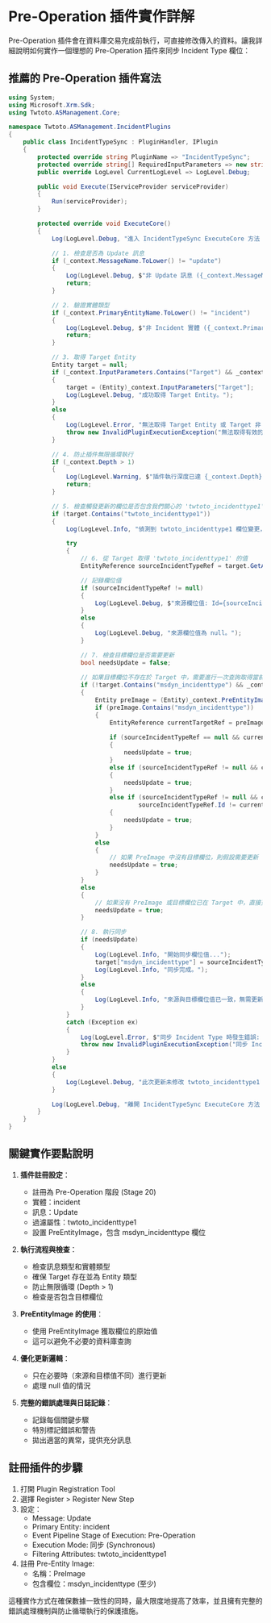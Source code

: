 # Pre-Operation 插件實作詳解

Pre-Operation 插件會在資料庫交易完成前執行，可直接修改傳入的資料。讓我詳細說明如何實作一個理想的 Pre-Operation 插件來同步 Incident Type 欄位：

## 推薦的 Pre-Operation 插件寫法

```csharp
using System;
using Microsoft.Xrm.Sdk;
using Twtoto.ASManagement.Core;

namespace Twtoto.ASManagement.IncidentPlugins
{
    public class IncidentTypeSync : PluginHandler, IPlugin
    {
        protected override string PluginName => "IncidentTypeSync";
        protected override string[] RequiredInputParameters => new string[] { "Target" };
        public override LogLevel CurrentLogLevel => LogLevel.Debug;

        public void Execute(IServiceProvider serviceProvider)
        {
            Run(serviceProvider);
        }

        protected override void ExecuteCore()
        {
            Log(LogLevel.Debug, "進入 IncidentTypeSync ExecuteCore 方法 (Pre-Operation)。");

            // 1. 檢查是否為 Update 訊息
            if (_context.MessageName.ToLower() != "update")
            {
                Log(LogLevel.Debug, $"非 Update 訊息 ({_context.MessageName})，插件結束。");
                return;
            }

            // 2. 驗證實體類型
            if (_context.PrimaryEntityName.ToLower() != "incident")
            {
                Log(LogLevel.Debug, $"非 Incident 實體 ({_context.PrimaryEntityName})，插件結束。");
                return;
            }

            // 3. 取得 Target Entity
            Entity target = null;
            if (_context.InputParameters.Contains("Target") && _context.InputParameters["Target"] is Entity)
            {
                target = (Entity)_context.InputParameters["Target"];
                Log(LogLevel.Debug, "成功取得 Target Entity。");
            }
            else
            {
                Log(LogLevel.Error, "無法取得 Target Entity 或 Target 非 Entity 型別。");
                throw new InvalidPluginExecutionException("無法取得有效的 Target Entity。");
            }

            // 4. 防止插件無限循環執行
            if (_context.Depth > 1)
            {
                Log(LogLevel.Warning, $"插件執行深度已達 {_context.Depth}，為避免無限迴圈，提前結束。");
                return;
            }

            // 5. 檢查觸發更新的欄位是否包含我們關心的 'twtoto_incidenttype1'
            if (target.Contains("twtoto_incidenttype1"))
            {
                Log(LogLevel.Info, "偵測到 twtoto_incidenttype1 欄位變更，開始同步處理...");

                try
                {
                    // 6. 從 Target 取得 'twtoto_incidenttype1' 的值
                    EntityReference sourceIncidentTypeRef = target.GetAttributeValue<EntityReference>("twtoto_incidenttype1");

                    // 記錄欄位值
                    if (sourceIncidentTypeRef != null)
                    {
                        Log(LogLevel.Debug, $"來源欄位值: Id={sourceIncidentTypeRef.Id}, Name={sourceIncidentTypeRef.Name}, LogicalName={sourceIncidentTypeRef.LogicalName}");
                    }
                    else
                    {
                        Log(LogLevel.Debug, "來源欄位值為 null。");
                    }

                    // 7. 檢查目標欄位是否需要更新
                    bool needsUpdate = false;
                    
                    // 如果目標欄位不存在於 Target 中，需要進行一次查詢取得當前值
                    if (!target.Contains("msdyn_incidenttype") && _context.PreEntityImages.Contains("PreImage"))
                    {
                        Entity preImage = (Entity)_context.PreEntityImages["PreImage"];
                        if (preImage.Contains("msdyn_incidenttype"))
                        {
                            EntityReference currentTargetRef = preImage.GetAttributeValue<EntityReference>("msdyn_incidenttype");
                            
                            if (sourceIncidentTypeRef == null && currentTargetRef != null)
                            {
                                needsUpdate = true;
                            }
                            else if (sourceIncidentTypeRef != null && currentTargetRef == null)
                            {
                                needsUpdate = true;
                            }
                            else if (sourceIncidentTypeRef != null && currentTargetRef != null && 
                                    sourceIncidentTypeRef.Id != currentTargetRef.Id)
                            {
                                needsUpdate = true;
                            }
                        }
                        else
                        {
                            // 如果 PreImage 中沒有目標欄位，則假設需要更新
                            needsUpdate = true;
                        }
                    }
                    else
                    {
                        // 如果沒有 PreImage 或目標欄位已在 Target 中，直接更新
                        needsUpdate = true;
                    }

                    // 8. 執行同步
                    if (needsUpdate)
                    {
                        Log(LogLevel.Info, "開始同步欄位值...");
                        target["msdyn_incidenttype"] = sourceIncidentTypeRef;
                        Log(LogLevel.Info, "同步完成。");
                    }
                    else
                    {
                        Log(LogLevel.Info, "來源與目標欄位值已一致，無需更新。");
                    }
                }
                catch (Exception ex)
                {
                    Log(LogLevel.Error, $"同步 Incident Type 時發生錯誤: {ex.ToString()}");
                    throw new InvalidPluginExecutionException("同步 Incident Type 時發生錯誤，請聯繫管理員。", ex);
                }
            }
            else
            {
                Log(LogLevel.Debug, "此次更新未修改 twtoto_incidenttype1 欄位，無需執行同步。");
            }

            Log(LogLevel.Debug, "離開 IncidentTypeSync ExecuteCore 方法 (Pre-Operation)。");
        }
    }
}
```

## 關鍵實作要點說明

1. **插件註冊設定**：
    
    - 註冊為 Pre-Operation 階段 (Stage 20)
    - 實體：incident
    - 訊息：Update
    - 過濾屬性：twtoto_incidenttype1
    - 設置 PreEntityImage，包含 msdyn_incidenttype 欄位
2. **執行流程與檢查**：
    
    - 檢查訊息類型和實體類型
    - 確保 Target 存在並為 Entity 類型
    - 防止無限循環 (Depth > 1)
    - 檢查是否包含目標欄位
3. **PreEntityImage 的使用**：
    
    - 使用 PreEntityImage 獲取欄位的原始值
    - 這可以避免不必要的資料庫查詢
4. **優化更新邏輯**：
    
    - 只在必要時（來源和目標值不同）進行更新
    - 處理 null 值的情況
5. **完整的錯誤處理與日誌記錄**：
    
    - 記錄每個關鍵步驟
    - 特別標記錯誤和警告
    - 拋出適當的異常，提供充分訊息

## 註冊插件的步驟

1. 打開 Plugin Registration Tool
2. 選擇 Register > Register New Step
3. 設定：
    - Message: Update
    - Primary Entity: incident
    - Event Pipeline Stage of Execution: Pre-Operation
    - Execution Mode: 同步 (Synchronous)
    - Filtering Attributes: twtoto_incidenttype1
4. 註冊 Pre-Entity Image:
    - 名稱：PreImage
    - 包含欄位：msdyn_incidenttype (至少)

這種實作方式在確保數據一致性的同時，最大限度地提高了效率，並且擁有完整的錯誤處理機制與防止循環執行的保護措施。